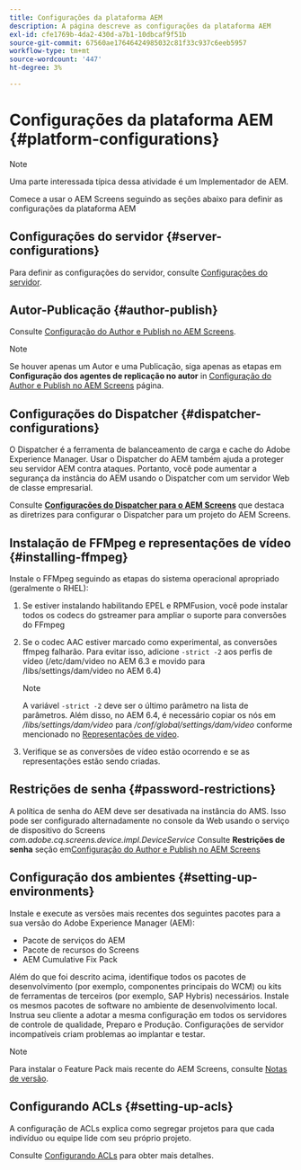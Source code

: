```yaml
---
title: Configurações da plataforma AEM
description: A página descreve as configurações da plataforma AEM
exl-id: cfe1769b-4da2-430d-a7b1-10dbcaf9f51b
source-git-commit: 67560ae17646424985032c81f33c937c6eeb5957
workflow-type: tm+mt
source-wordcount: '447'
ht-degree: 3%

---
```


# Configurações da plataforma AEM  {#platform-configurations}

>[!NOTE]
>
>Uma parte interessada típica dessa atividade é um Implementador de AEM.

Comece a usar o AEM Screens seguindo as seções abaixo para definir as configurações da plataforma AEM

## Configurações do servidor {#server-configurations}

Para definir as configurações do servidor, consulte [Configurações do servidor](https://experienceleague.adobe.com/en/docs/experience-manager-screens/user-guide/administering/configuring-screens-introduction#ServerConfiguration).

## Autor-Publicação {#author-publish}

Consulte [Configuração do Author e Publish no AEM Screens](https://experienceleague.adobe.com/en/docs/experience-manager-screens/user-guide/administering/author-publish/author-and-publish).

>[!NOTE]
>
>Se houver apenas um Autor e uma Publicação, siga apenas as etapas em **Configuração dos agentes de replicação no autor** in [Configuração do Author e Publish no AEM Screens](https://experienceleague.adobe.com/en/docs/experience-manager-screens/user-guide/administering/author-publish/author-and-publish) página.

## Configurações do Dispatcher {#dispatcher-configurations}

O Dispatcher é a ferramenta de balanceamento de carga e cache do Adobe Experience Manager. Usar o Dispatcher do AEM também ajuda a proteger seu servidor AEM contra ataques. Portanto, você pode aumentar a segurança da instância do AEM usando o Dispatcher com um servidor Web de classe empresarial.

Consulte **[Configurações do Dispatcher para o AEM Screens](https://experienceleague.adobe.com/en/docs/experience-manager-screens/user-guide/administering/dispatcher-configurations-aem-screens)** que destaca as diretrizes para configurar o Dispatcher para um projeto do AEM Screens.

## Instalação de FFMpeg e representações de vídeo {#installing-ffmpeg}

Instale o FFMpeg seguindo as etapas do sistema operacional apropriado (geralmente o RHEL):

1. Se estiver instalando habilitando EPEL e RPMFusion, você pode instalar todos os codecs do gstreamer para ampliar o suporte para conversões do FFmpeg
1. Se o codec AAC estiver marcado como experimental, as conversões ffmpeg falharão. Para evitar isso, adicione `-strict -2` aos perfis de vídeo (/etc/dam/video no AEM 6.3 e movido para /libs/settings/dam/video no AEM 6.4)

   >[!NOTE]
   >
   >A variável `-strict -2` deve ser o último parâmetro na lista de parâmetros. Além disso, no AEM 6.4, é necessário copiar os nós em */libs/settings/dam/video* para */conf/global/settings/dam/video* conforme mencionado no [Representações de vídeo](https://experienceleague.adobe.com/en/docs/experience-manager-screens/user-guide/authoring/product-features/generating-renditions).
1. Verifique se as conversões de vídeo estão ocorrendo e se as representações estão sendo criadas.

## Restrições de senha {#password-restrictions}

A política de senha do AEM deve ser desativada na instância do AMS. Isso pode ser configurado alternadamente no console da Web usando o serviço de dispositivo do Screens *com.adobe.cq.screens.device.impl.DeviceService*
Consulte **Restrições de senha** seção em[Configuração do Author e Publish no AEM Screens](https://experienceleague.adobe.com/en/docs/experience-manager-screens/user-guide/administering/author-publish/author-and-publish)

## Configuração dos ambientes {#setting-up-environments}

Instale e execute as versões mais recentes dos seguintes pacotes para a sua versão do Adobe Experience Manager (AEM):

* Pacote de serviços do AEM
* Pacote de recursos do Screens
* AEM Cumulative Fix Pack

Além do que foi descrito acima, identifique todos os pacotes de desenvolvimento (por exemplo, componentes principais do WCM) ou kits de ferramentas de terceiros (por exemplo, SAP Hybris) necessários.
Instale os mesmos pacotes de software no ambiente de desenvolvimento local. Instrua seu cliente a adotar a mesma configuração em todos os servidores de controle de qualidade, Preparo e Produção. Configurações de servidor incompatíveis criam problemas ao implantar e testar.

>[!NOTE]
>
>Para instalar o Feature Pack mais recente do AEM Screens, consulte [Notas de versão](https://experienceleague.adobe.com/en/docs/experience-manager-screens/user-guide/aem-screens-introduction).

## Configurando ACLs {#setting-up-acls}

A configuração de ACLs explica como segregar projetos para que cada indivíduo ou equipe lide com seu próprio projeto.

Consulte [Configurando ACLs](https://experienceleague.adobe.com/en/docs/experience-manager-screens/user-guide/administering/setting-up-acls) para obter mais detalhes.
